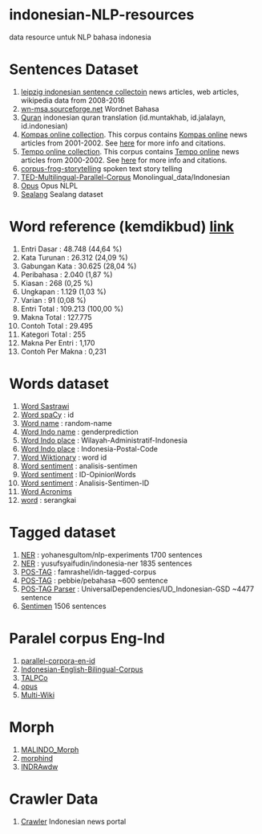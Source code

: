 # indonesian-NLP-resources
data resource untuk NLP bahasa indonesia


# Sentences Dataset
1. [leipzig indonesian sentence collectoin](http://wortschatz.uni-leipzig.de/en/download) news articles, web articles, wikipedia data from 2008-2016
1. [wn-msa.sourceforge.net](https://sourceforge.net/p/wn-msa/tab/HEAD/tree/trunk/) Wordnet Bahasa
1. [Quran](http://tanzil.net/trans/id.indonesian) indonesian quran translation (id.muntakhab, id.jalalayn, id.indonesian)
1. [Kompas online collection](http://ilps.science.uva.nl/ilps/wp-content/uploads/sites/6/files/bahasaindonesia/kompas.zip).
   This corpus contains [Kompas online](http://www.kompas.com/) news articles from 2001-2002. See
   [here](http://ilps.science.uva.nl/resources/bahasa/) for more info and citations.
1. [Tempo online collection](http://ilps.science.uva.nl/ilps/wp-content/uploads/sites/6/files/bahasaindonesia/tempo.zip).
   This corpus contains [Tempo online](https://www.tempo.co/) news articles from 2000-2002. See
   [here](http://ilps.science.uva.nl/resources/bahasa/) for more info and citations.
1. [corpus-frog-storytelling](https://github.com/davidmoeljadi/corpus-frog-storytelling) spoken text story telling
1. [TED-Multilingual-Parallel-Corpus](https://raw.githubusercontent.com/ajinkyakulkarni14/TED-Multilingual-Parallel-Corpus/master/Monolingual_data/Indonesian.txt) Monolingual_data/Indonesian
1. [Opus](http://opus.nlpl.eu/) Opus NLPL
1. [Sealang](http://sealang.net/indonesia/) Sealang dataset

# Word reference (kemdikbud) [link](https://kbbi.kemdikbud.go.id/Beranda/Statistik)
1. Entri Dasar : 48.748 (44,64 %)
1. Kata Turunan : 26.312 (24,09 %)
1. Gabungan Kata : 30.625 (28,04 %)
1. Peribahasa : 2.040 (1,87 %)
1. Kiasan : 268 (0,25 %)
1. Ungkapan : 1.129 (1,03 %)
1. Varian : 91 (0,08 %)
1. Entri Total : 109.213 (100,00 %)
1. Makna Total : 127.775
1. Contoh Total : 29.495
1. Kategori Total : 255
1. Makna Per Entri : 1,170
1. Contoh Per Makna : 0,231

# Words dataset
1. [Word Sastrawi](https://github.com/sastrawi/sastrawi/tree/master/data)
1. [Word spaCy](https://github.com/explosion/spaCy/tree/master/spacy/lang/id) : id
1. [Word name](https://github.com/dominictarr/random-name) : random-name
1. [Word Indo name](https://github.com/seuriously/genderprediction/blob/master/namatraining.txt) : genderprediction
1. [Word Indo place](https://github.com/edwardsamuel/Wilayah-Administratif-Indonesia) : Wilayah-Administratif-Indonesia
1. [Word Indo place](https://github.com/pentagonal/Indonesia-Postal-Code) : Indonesia-Postal-Code
1. [Word Wiktionary](https://id.wiktionary.org/wiki) : word id
1. [Word sentiment](https://github.com/ramaprakoso/analisis-sentimen/tree/master/kamus) : analisis-sentimen
1. [Word sentiment](https://github.com/prasastoadi/ID-OpinionWords) : ID-OpinionWords
1. [Word sentiment](https://github.com/riochr17/Analisis-Sentimen-ID/tree/master/data) : Analisis-Sentimen-ID
1. [Word Acronims](https://github.com/ramaprakoso/analisis-sentimen/blob/master/kamus/acronym.txt)
1. [word](https://github.com/prasastoadi/serangkai/tree/master/serangkai/kamus/data) : serangkai

# Tagged dataset
1. [NER](https://github.com/yohanesgultom/nlp-experiments) : yohanesgultom/nlp-experiments 1700 sentences
1. [NER](https://github.com/yusufsyaifudin/indonesia-ner) : yusufsyaifudin/indonesia-ner 1835 sentences
1. [POS-TAG](https://github.com/famrashel/idn-tagged-corpus) : famrashel/idn-tagged-corpus
1. [POS-TAG](https://github.com/pebbie/pebahasa/blob/master/resource/Corpus.crp) : pebbie/pebahasa ~600 sentence
1. [POS-TAG Parser](https://github.com/UniversalDependencies/UD_Indonesian-GSD) : UniversalDependencies/UD_Indonesian-GSD ~4477 sentence 
1. [Sentimen](https://github.com/riochr17/Analisis-Sentimen-ID/blob/master/data/training_all_random.csv) 1506 sentences 

# Paralel corpus Eng-Ind
1. [parallel-corpora-en-id](https://github.com/prasastoadi/parallel-corpora-en-id/)
1. [Indonesian-English-Bilingual-Corpus](https://github.com/desmond86/Indonesian-English-Bilingual-Corpus)
1. [TALPCo](https://github.com/matbahasa/TALPCo)
1. [opus](http://opus.nlpl.eu/)
1. [Multi-Wiki](https://github.com/nguyenlab/Multi-Wiki)

# Morph
1. [MALINDO_Morph](https://github.com/matbahasa/MALINDO_Morph)
1. [morphind](http://septinalarasati.com/morphind/)
1. [INDRAwdw](https://github.com/davidmoeljadi/INDRA)

# Crawler Data
1. [Crawler](https://github.com/harryandriyan/warta-scrap) Indonesian news portal
